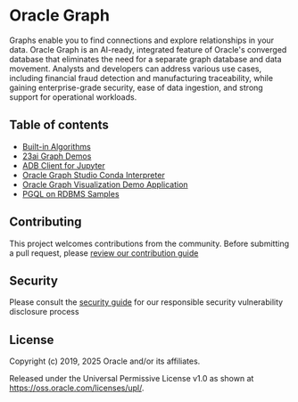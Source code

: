 # Oracle Graph

Graphs enable you to find connections and explore relationships in your data. Oracle Graph is an AI-ready, integrated feature of Oracle's converged database that eliminates the need for a separate graph database and data movement. Analysts and developers can address various use cases, including financial fraud detection and manufacturing traceability, while gaining enterprise-grade security, ease of data ingestion, and strong support for operational workloads.

## Table of contents

- [Built-in Algorithms](./built-in-algorithms/README.md)
- [23ai Graph Demos](./23c-graph-demos)
- [ADB Client for Jupyter](./adb-client-jupyter/adb-client-on-jupyter-notebook.ipynb)
- [Oracle Graph Studio Conda Interpreter](./graph-studio-conda-interpreter)
- [Oracle Graph Visualization Demo Application](./graphviz-demo/README.md)
- [PGQL on RDBMS Samples](./pgql-graph-demos/bank-graph-rdbms-samples/README.md)

## Contributing

This project welcomes contributions from the community. Before submitting a pull request, please [review our contribution guide](./CONTRIBUTING.md)

## Security

Please consult the [security guide](./SECURITY.md) for our responsible security vulnerability disclosure process

## License

Copyright (c) 2019, 2025 Oracle and/or its affiliates.

Released under the Universal Permissive License v1.0 as shown at
<https://oss.oracle.com/licenses/upl/>.
